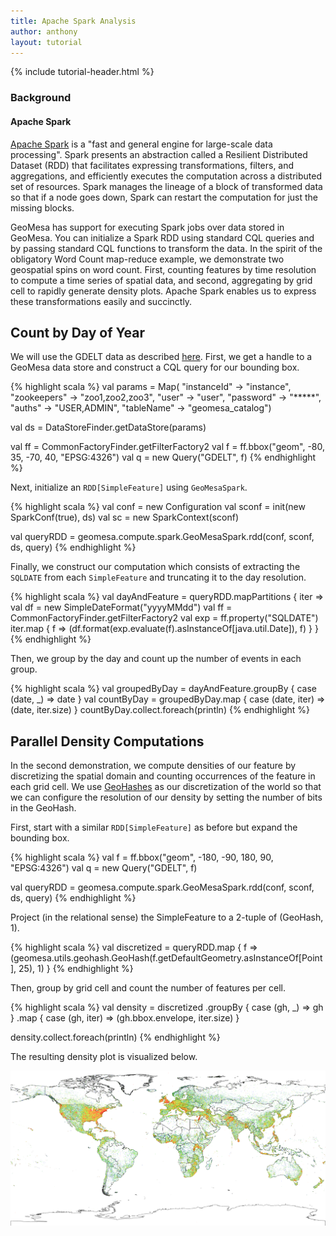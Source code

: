 ```yaml
---
title: Apache Spark Analysis
author: anthony
layout: tutorial
---
```


{% include tutorial-header.html %}

<!-- add some style to fix the xml formatting color -->
<style>
code.xml { color:#93a1a1 }
</style>

### Background

#### Apache Spark

[Apache Spark](http://spark.apache.org) is a "fast and general engine for large-scale data processing".
Spark presents an abstraction called a Resilient Distributed Dataset (RDD) that facilitates expressing
transformations, filters, and aggregations, and efficiently executes the computation across a distributed
set of resources.  Spark manages the lineage of a block of transformed data so that if a node goes down,
Spark can restart the computation for just the missing blocks.

GeoMesa has support for executing Spark jobs over data stored in GeoMesa.  You can initialize a Spark
RDD using standard CQL queries and by passing standard CQL functions to transform the data.  In the spirit
of the obligatory Word Count map-reduce example, we demonstrate two geospatial spins on word count. First,
counting features by time resolution to compute a time series of spatial data, and second, aggregating by grid 
cell to rapidly generate density plots.  Apache Spark enables us to express these transformations easily and
succinctly.

## Count by Day of Year

We will use the GDELT data as described [here](http://geomesa.github.io/2014/04/17/geomesa-gdelt-analysis/).
First, we get a handle to a GeoMesa data store and construct a CQL query for our bounding box.

{% highlight scala %}
val params = Map(
  "instanceId" -> "instance",
  "zookeepers" -> "zoo1,zoo2,zoo3",
  "user"       -> "user",
  "password"   -> "*****",
  "auths"      -> "USER,ADMIN",
  "tableName"  -> "geomesa_catalog")

val ds = DataStoreFinder.getDataStore(params)

val ff = CommonFactoryFinder.getFilterFactory2
val f = ff.bbox("geom", -80, 35, -70, 40, "EPSG:4326")
val q = new Query("GDELT", f)
{% endhighlight %}

Next, initialize an ```RDD[SimpleFeature]``` using ```GeoMesaSpark```.

{% highlight scala %}
val conf = new Configuration
val sconf = init(new SparkConf(true), ds)
val sc = new SparkContext(sconf)

val queryRDD = geomesa.compute.spark.GeoMesaSpark.rdd(conf, sconf, ds, query)
{% endhighlight %}

Finally, we construct our computation which consists of extracting the ```SQLDATE```
from each ```SimpleFeature``` and truncating it to the day resolution.  

{% highlight scala %}
val dayAndFeature = queryRDD.mapPartitions { iter =>
  val df = new SimpleDateFormat("yyyyMMdd")
  val ff = CommonFactoryFinder.getFilterFactory2
  val exp = ff.property("SQLDATE")
  iter.map { f => (df.format(exp.evaluate(f).asInstanceOf[java.util.Date]), f) }
}
{% endhighlight %}

Then, we group by the day and count up the number of events in each group.

{% highlight scala %}
val groupedByDay = dayAndFeature.groupBy { case (date, _) => date }
val countByDay = groupedByDay.map { case (date, iter) => (date, iter.size) }
countByDay.collect.foreach(println)
{% endhighlight %}

## Parallel Density Computations

In the second demonstration, we compute densities of our feature by discretizing
the spatial domain and counting occurrences of the feature in each grid cell.  We use
[GeoHashes](http://geohash.org) as our discretization of the world so that we can 
configure the resolution of our density by setting the number of bits in the GeoHash.

First, start with a similar ```RDD[SimpleFeature]``` as before but expand the bounding
box.

{% highlight scala %}
val f = ff.bbox("geom", -180, -90, 180, 90, "EPSG:4326")
val q = new Query("GDELT", f)

val queryRDD = geomesa.compute.spark.GeoMesaSpark.rdd(conf, sconf, ds, query)
{% endhighlight %}

Project (in the relational sense) the SimpleFeature to a 2-tuple of (GeoHash, 1).

{% highlight scala %}
val discretized = queryRDD.map { f => 
   (geomesa.utils.geohash.GeoHash(f.getDefaultGeometry.asInstanceOf[Point], 25), 1) 
}
{% endhighlight %}

Then, group by grid cell and count the number of features per cell.

{% highlight scala %}
val density = discretized
   .groupBy { case (gh, _)    => gh }
   .map     { case (gh, iter) => (gh.bbox.envelope, iter.size) }

density.collect.foreach(println)
{% endhighlight %}

The resulting density plot is visualized below.

!["Registering new Data Store"](/img/tutorials/2014-08-05-spark/gdelt-global-density.png)
